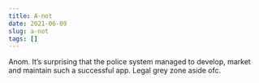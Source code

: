 ```yaml
---
title: A-not
date: 2021-06-09
slug: a-not
tags: []
---
```


Anom. It’s surprising that the police system managed to develop, market and maintain such a successful app. Legal grey zone aside ofc.


